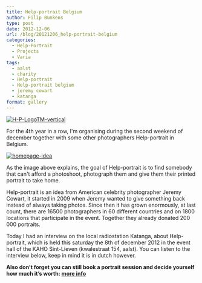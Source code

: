 ```yaml
---
title: Help-portrait Belgium
author: Filip Bunkens
type: post
date: 2012-12-06
url: /blog/20121206_help-portrait-belgium
categories:
  - Help-Portrait
  - Projects
  - Varia
tags:
  - aalst
  - charity
  - Help-portrait
  - Help-portrait belgium
  - jeremy cowart
  - katanga
format: gallery
---
```

[![H-P-LogoTM-vertical][1]](/images/blogposts/H-P-LogoTM-vertical.jpg)

For the 4th year in a row, I'm organising during the second weekend of december together with some other photographers Help-portrait in Belgium.

[![homepage-idea][2]](/images/blogposts/homepage-idea.jpg)

As the image above explains, the goal of Help-portrait is to find somebody that can't afford a photoshoot, photograph them and give them their printed portrait to take home.

Help-portrait is an idea from American celebrity photographer Jeremy Cowart, it started in 2009 when Jeremy wanted to give something back instead of always taking photos. Since then it has grown enormously, at last count, there are 16500 photographers in 60 different countries and on 1800 locations that participate in the event. Together they already donated 200 000 portraits.

Today I had an interview on the local radiostation Katanga, about Help-portrait, which is held this saturday the 8th of december 2012 in the event hall of the KAHO Sint-Lieven (kwalestraat 154, aalst). You can listen to the interview below, keep in mind it is in dutch however.



**Also don’t forget you can still book a portrait session and decide yourself how much it’s worth: <a href="http://www.pitslamp.com/blog/20121122_i-shoot-you-decide" title="I shoot, you decide | PitsLamp Photography" rel="me">more info</a>**

 [1]: /images/blogposts/H-P-LogoTM-vertical.jpg
 [2]: /images/blogposts/homepage-idea.jpg
